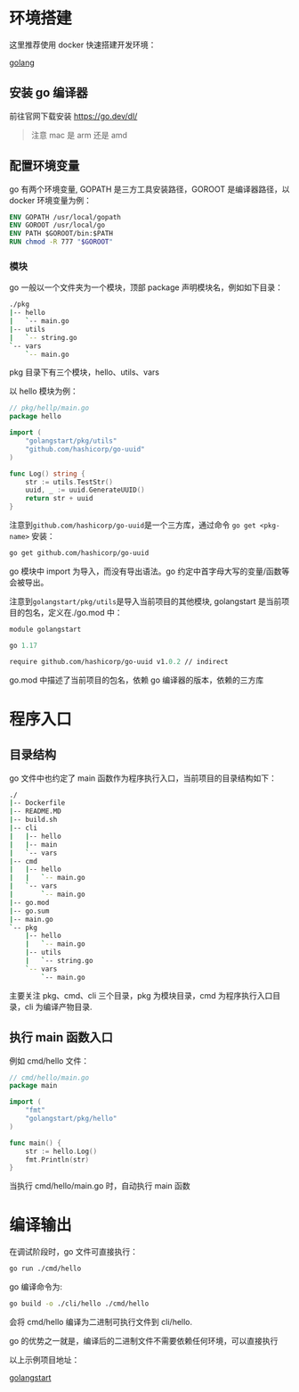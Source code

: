 # 环境搭建

这里推荐使用 docker 快速搭建开发环境：

[golang](https://github.com/Saber2pr/golang)

## 安装 go 编译器

前往官网下载安装 https://go.dev/dl/

> 注意 mac 是 arm 还是 amd

## 配置环境变量

go 有两个环境变量, GOPATH 是三方工具安装路径，GOROOT 是编译器路径，以 docker 环境变量为例：

```dockerfile
ENV GOPATH /usr/local/gopath
ENV GOROOT /usr/local/go
ENV PATH $GOROOT/bin:$PATH
RUN chmod -R 777 "$GOROOT"
```

### 模块

go 一般以一个文件夹为一个模块，顶部 package 声明模块名，例如如下目录：

```sh
./pkg
|-- hello
|   `-- main.go
|-- utils
|   `-- string.go
`-- vars
    `-- main.go
```

pkg 目录下有三个模块，hello、utils、vars

以 hello 模块为例：

```go
// pkg/hellp/main.go
package hello

import (
	"golangstart/pkg/utils"
	"github.com/hashicorp/go-uuid"
)

func Log() string {
	str := utils.TestStr()
	uuid, _ := uuid.GenerateUUID()
	return str + uuid
}
```

注意到`github.com/hashicorp/go-uuid`是一个三方库，通过命令 `go get <pkg-name>` 安装：

```sh
go get github.com/hashicorp/go-uuid
```

go 模块中 import 为导入，而没有导出语法。go 约定中首字母大写的变量/函数等会被导出。

注意到`golangstart/pkg/utils`是导入当前项目的其他模块, golangstart 是当前项目的包名，定义在./go.mod 中：

```mod
module golangstart

go 1.17

require github.com/hashicorp/go-uuid v1.0.2 // indirect
```

go.mod 中描述了当前项目的包名，依赖 go 编译器的版本，依赖的三方库

# 程序入口

## 目录结构

go 文件中也约定了 main 函数作为程序执行入口，当前项目的目录结构如下：

```sh
./
|-- Dockerfile
|-- README.MD
|-- build.sh
|-- cli
|   |-- hello
|   |-- main
|   `-- vars
|-- cmd
|   |-- hello
|   |   `-- main.go
|   `-- vars
|       `-- main.go
|-- go.mod
|-- go.sum
|-- main.go
`-- pkg
    |-- hello
    |   `-- main.go
    |-- utils
    |   `-- string.go
    `-- vars
        `-- main.go
```

主要关注 pkg、cmd、cli 三个目录，pkg 为模块目录，cmd 为程序执行入口目录，cli 为编译产物目录.

## 执行 main 函数入口

例如 cmd/hello 文件：

```go
// cmd/hello/main.go
package main

import (
	"fmt"
	"golangstart/pkg/hello"
)

func main() {
	str := hello.Log()
	fmt.Println(str)
}
```

当执行 cmd/hello/main.go 时，自动执行 main 函数

# 编译输出

在调试阶段时，go 文件可直接执行：

```sh
go run ./cmd/hello
```

go 编译命令为:

```sh
go build -o ./cli/hello ./cmd/hello
```

会将 cmd/hello 编译为二进制可执行文件到 cli/hello.

go 的优势之一就是，编译后的二进制文件不需要依赖任何环境，可以直接执行

以上示例项目地址：

[golangstart](https://github.com/Saber2pr/golangstart)
